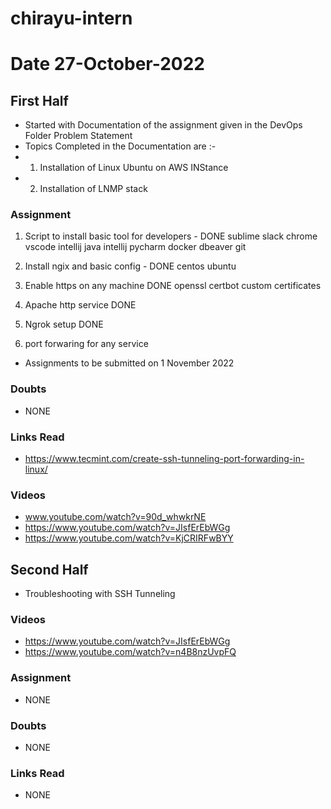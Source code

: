 # chirayu-intern



# Date 27-October-2022

## First Half

- Started with Documentation of the assignment given in the DevOps Folder Problem Statement
- Topics Completed in the Documentation are :- 
-  1. Installation of Linux Ubuntu on AWS INStance 
-  2. Installation of LNMP stack
### Assignment
  1. Script to install basic tool for developers - DONE 
     sublime
     slack
     chrome
     vscode
     intellij java
     intellij pycharm
     docker
     dbeaver
     git
2. Install ngix and basic config - DONE 
   centos
   ubuntu

3. Enable https on any machine DONE 
   openssl
   certbot
   custom certificates

4. Apache http service DONE 

5. Ngrok setup DONE

6. port forwaring for any service

- Assignments to be submitted on 1 November 2022

### Doubts

- NONE
### Links Read

- https://www.tecmint.com/create-ssh-tunneling-port-forwarding-in-linux/

### Videos
 
- www.youtube.com/watch?v=90d_whwkrNE
- https://www.youtube.com/watch?v=JIsfErEbWGg
- https://www.youtube.com/watch?v=KjCRIRFwBYY
## Second Half

- Troubleshooting with SSH Tunneling 

### Videos

- https://www.youtube.com/watch?v=JIsfErEbWGg
- https://www.youtube.com/watch?v=n4B8nzUvpFQ

### Assignment

- NONE 

### Doubts

- NONE 
### Links Read
- NONE